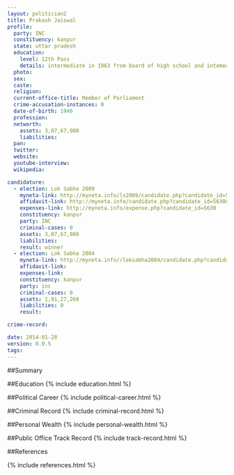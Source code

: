```yaml
---
layout: politician2
title: Prakash Jaiswal
profile: 
  party: INC
  constituency: kanpur
  state: uttar pradesh
  education: 
    level: 12th Pass
    details: intermediate in 1963 from board of high school and intemediate allahabad
  photo: 
  sex: 
  caste: 
  religion: 
  current-office-title: Member of Parliament
  crime-accusation-instances: 0
  date-of-birth: 1946
  profession: 
  networth: 
    assets: 3,07,67,980
    liabilities: 
  pan: 
  twitter: 
  website: 
  youtube-interview: 
  wikipedia: 

candidature: 
  - election: Lok Sabha 2009
    myneta-link: http://myneta.info/ls2009/candidate.php?candidate_id=5630
    affidavit-link: http://myneta.info/candidate.php?candidate_id=5630&scan=original
    expenses-link: http://myneta.info/expense.php?candidate_id=5630
    constituency: kanpur 
    party: INC
    criminal-cases: 0
    assets: 3,07,67,980
    liabilities: 
    result: winner 
  - election: Lok Sabha 2004
    myneta-link: http://myneta.info//loksabha2004/candidate.php?candidate_id=4527
    affidavit-link: 
    expenses-link: 
    constituency: kanpur 
    party: inc
    criminal-cases: 0
    assets: 1,91,27,260
    liabilities: 0
    result:  

crime-record: 

date: 2014-01-28
version: 0.0.5
tags: 
---
```

##Summary


##Education
{% include education.html %}


##Political Career
{% include political-career.html %}


##Criminal Record
{% include criminal-record.html %}


##Personal Wealth
{% include personal-wealth.html %}


##Public Office Track Record
{% include track-record.html %}


##References


{% include references.html %}
